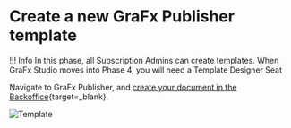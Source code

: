 # Create a new GraFx Publisher template

!!! Info
	In this phase, all Subscription Admins can create templates.
	When GraFx Studio moves into Phase 4, you will need a Template Designer Seat
	
Navigate to GraFx Publisher, and [create your document in the Backoffice](https://chilipublishdocs.atlassian.net/wiki/search?text=create%20first%20document){target=_blank}.

![Template](https://chilipublishdocs.imgix.net/CHILI_GraFx/publisher.png)
